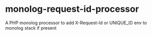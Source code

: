 # monolog-request-id-processor
A PHP monolog processor to add X-Request-Id or UNIQUE_ID env to monolog stack if present
